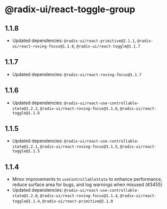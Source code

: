 # @radix-ui/react-toggle-group

## 1.1.8

- Updated dependencies: `@radix-ui/react-primitive@2.1.1`, `@radix-ui/react-roving-focus@1.1.8`, `@radix-ui/react-toggle@1.1.7`

## 1.1.7

- Updated dependencies: `@radix-ui/react-roving-focus@1.1.7`

## 1.1.6

- Updated dependencies: `@radix-ui/react-use-controllable-state@1.2.2`, `@radix-ui/react-roving-focus@1.1.6`, `@radix-ui/react-toggle@1.1.6`

## 1.1.5

- Updated dependencies: `@radix-ui/react-use-controllable-state@1.2.1`, `@radix-ui/react-roving-focus@1.1.5`, `@radix-ui/react-toggle@1.1.5`

## 1.1.4

- Minor improvements to `useControllableState` to enhance performance, reduce surface area for bugs, and log warnings when misused (#3455)
- Updated dependencies: `@radix-ui/react-use-controllable-state@1.2.0`, `@radix-ui/react-roving-focus@1.1.4`, `@radix-ui/react-toggle@1.1.4`, `@radix-ui/react-primitive@2.1.0`
